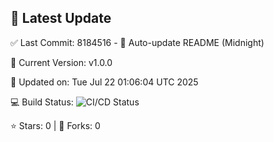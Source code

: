 ## 🚀 Latest Update

✅ Last Commit: 8184516 - 🤖 Auto-update README (Midnight)

🌟 Current Version: v1.0.0

📅 Updated on: Tue Jul 22 01:06:04 UTC 2025

💻 Build Status: ![CI/CD Status](https://github.com/SaiAryan1784/wedding_frontend/actions/workflows/update-readme.yml/badge.svg)

⭐️ Stars: 0 | 🍴 Forks: 0
